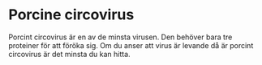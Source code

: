 # Porcine circovirus

Porcint circovirus är en av de minsta virusen. Den behöver bara tre proteiner
för att föröka sig. Om du anser att virus är levande då är porcint circovirus är
det minsta du kan hitta.
